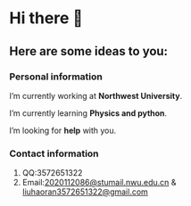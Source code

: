 # Hi there 👋
## Here are some ideas to you:
### Personal information
I’m currently working at **Northwest University**.

I’m currently learning **Physics and python**.

I’m looking for **help** with you.

### Contact information 
1. QQ:3572651322
1. Email:2020112086@stumail.nwu.edu.cn & liuhaoran3572651322@gmail.com
<!--
**lovejjxforever/lovejjxforever** is a ✨ _special_ ✨ repository because its `README.md` (this file) appears on your GitHub profile.

How to reach me: 3572651322@qq.com
- 🔭 I’m currently working on ...
- 🌱 I’m currently learning ...
- 👯 I’m looking to collaborate on ...
- 🤔 I’m looking for help with ...
- 💬 Ask me about ...
- 📫 How to reach me: ...
- 😄 Pronouns: ...
- ⚡ Fun fact: ...
-->
